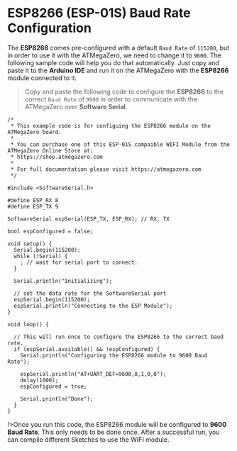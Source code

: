 # ESP8266 (ESP-01S) Baud Rate Configuration

The **ESP8266** comes pre-configured with a default `Baud Rate` of `115200`, but in order to use it with the ATMegaZero, we need to change it to `9600`. The following sample code will help you do that automatically. Just copy and paste it to the **Arduino IDE** and run it on the ATMegaZero with the **ESP8266** module connected to it.

> Copy and paste the following code to configure the **ESP8266** to the correct `Baud Rate` of `9600` in order to communicate with the ATMegaZero over **Software Serial**.

```clike
/*
 * This example code is for configuing the ESP8266 module on the ATMegaZero board.
 * 
 * You can purchase one of this ESP-01S compaible WIFI Module from the ATMegaZero Online Store at:
 * https://shop.atmegazero.com
 * 
 * For full documentation please visit https://atmegazero.com
 */
 
#include <SoftwareSerial.h>

#define ESP_RX 8
#define ESP_TX 9

SoftwareSerial espSerial(ESP_TX, ESP_RX); // RX, TX

bool espConfigured = false;

void setup() {
  Serial.begin(115200);
  while (!Serial) {
    ; // wait for serial port to connect.
  }
  
  Serial.println("Initializing");
  
  // set the data rate for the SoftwareSerial port
  espSerial.begin(115200);
  espSerial.println("Connecting to the ESP Module");
}

void loop() {

  // This will run once to configure the ESP8266 to the correct baud rate.
  if (espSerial.available() && !espConfigured) {
    Serial.println("Configuring the ESP8266 module to 9600 Baud Rate");
    
    espSerial.println("AT+UART_DEF=9600,8,1,0,0");
    delay(1000);
    espConfigured = true;

    Serial.println("Done");
  }
}
```

!>Once you run this code, the ESP8266 module will be configured to **9600 Baud Rate**. This only needs to be done once. After a successful run, you can compile different Sketches to use the WIFI module.